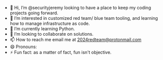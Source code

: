 - 👋 Hi, I’m @securityjeremy looking to have a place to keep my coding projects going forward.
- 👀 I’m interested in customized red team/ blue team tooling, and learning how to manage infrastructure as code.
- 🌱 I’m currently learning Python.
- 💞️ I’m looking to collaborate on solutions.
- 📫 How to reach me email me at 2024redteam@protonmail.com
- 😄 Pronouns: 
- ⚡ Fun fact: as a matter of fact, fun isn't objective.

<!---
securityjeremy/securityjeremy is a ✨ special ✨ repository because its `README.md` (this file) appears on your GitHub profile.
You can click the Preview link to take a look at your changes.
--->
